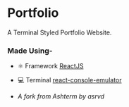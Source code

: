 # Portfolio

A Terminal Styled Portfolio Website.

### Made Using-

- ⚛ Framework [ReactJS](https://reactjs.org/)
- 💻 Terminal [react-console-emulator](https://github.com/linuswillner/react-console-emulator)

- _A fork from Ashterm by asrvd_
